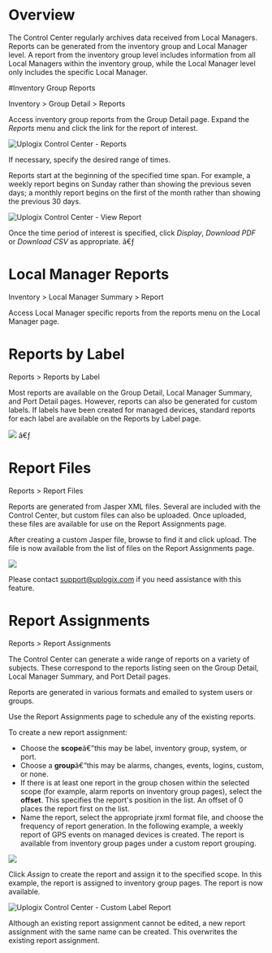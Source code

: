 <!-- 5.4 -->

# Overview

The Control Center regularly archives data received from Local Managers. Reports can be generated from the inventory group and Local Manager level. A report from the inventory group level includes information from all Local Managers within the inventory group, while the Local Manager level only includes the specific Local Manager.

#Inventory Group Reports

<div class='ucc' />Inventory > Group Detail > Reports</div>

Access inventory group reports from the Group Detail page. Expand the *Reports* menu and click the link for the report of interest.

![Uplogix Control Center - Reports](http://uplogix.com/support/docs/img/6.0/uplogix-control-center-reports.png)
  
If necessary, specify the desired range of times.

Reports start at the beginning of the specified time span. For example, a weekly report begins on Sunday rather than showing the previous seven days; a monthly report begins on the first of the month rather than showing the previous 30 days.

![Uplogix Control Center - View Report](http://uplogix.com/support/docs/img/6.0/uplogix-control-center-view-report.png)

Once the time period of interest is specified, click *Display*, *Download PDF* or *Download CSV* as appropriate.
â€ƒ
# Local Manager Reports

<div class='ucc' />Inventory > Local Manager Summary > Report</div>

Access Local Manager specific reports from the reports menu on the Local Manager page.

# Reports by Label

<div class='ucc' />Reports > Reports by Label</div>

Most reports are available on the Group Detail, Local Manager Summary, and Port Detail pages. However, reports can also be generated for custom labels. If labels have been created for managed devices, standard reports for each label are available on the Reports by Label page.

![](http://uplogix.com/support/docs/img/cc-user-guide/image135.png)
â€ƒ
# Report Files

<div class='ucc' />Reports > Report Files</div>

Reports are generated from Jasper XML files. Several are included with the Control Center, but custom files can also be uploaded. Once uploaded, these files are available for use on the Report Assignments page.

After creating a custom Jasper file, browse to find it and click upload. The file is now available from the list of files on the Report Assignments page.
 
![](http://uplogix.com/support/docs/img/6.0/ucc-custom-report-files.png)

Please contact [support@uplogix.com](mailto:support@uplogix.com) if you need assistance with this feature.

# Report Assignments

<div class='ucc' />Reports > Report Assignments</div>

The Control Center can generate a wide range of reports on a variety of subjects. These correspond to the reports listing seen on the Group Detail, Local Manager Summary, and Port Detail pages. 

Reports are generated in various formats and emailed to system users or groups.

Use the Report Assignments page to schedule any of the existing reports.
 
To create a new report assignment: 

- Choose the **scope**â€”this may be label, inventory group, system, or port.
- Choose a **group**â€”this may be alarms, changes, events, logins, custom, or none.
- If there is at least one report in the group chosen within the selected scope (for example, alarm reports on inventory group pages), select the **offset**. This specifies the report's position in the list. An offset of 0 places the report first on the list.
- Name the report, select the appropriate jrxml format file, and choose the frequency of report generation.
In the following example, a weekly report of GPS events on managed devices is created. The report is available from inventory group pages under a custom report grouping.
 
![](http://uplogix.com/support/docs/img/6.0/ucc-create-report-assignment.png)

Click *Assign* to create the report and assign it to the specified scope. In this example, the report is assigned to inventory group pages. The report is now available.

![Uplogix Control Center - Custom Label Report](http://uplogix.com/support/docs/img/5.4/uplogix-control-center-reports-files.png)

Although an existing report assignment cannot be edited, a new report assignment with the same name can be created. This overwrites the existing report assignment.
